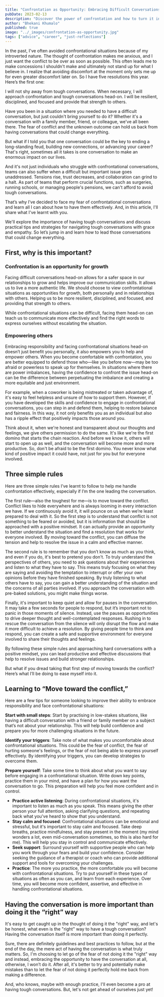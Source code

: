 ```yaml
---
title: "Confrontation as Opportunity: Embracing Difficult Conversations for Personal and Interpersonal Growth"
pubDate: 2023-02-13
description: "Discover the power of confrontation and how to turn it into an opportunity for growth"
author: "Bhekani Khumalo"
published: true
image: "../_images/confrontation-as-opportunity.jpg"
tags: ["advice", "career", "just-reflections"]
---
```


In the past, I've often avoided confrontational situations because of my introverted nature. The thought of confrontation makes me anxious, and I just want the conflict to be over as soon as possible. This often leads me to make concessions I shouldn't make and ultimately not stand up for what I believe in. I realize that avoiding discomfort at the moment only sets me up for even greater discomfort later on. So I have five resolutions this year. Here’s the first one:

I will not shy away from tough conversations. When necessary, I will approach confrontation and tough conversations head-on. I will be resilient, disciplined, and focused and provide that strength to others.

Have you been in a situation where you needed to have a difficult conversation, but just couldn't bring yourself to do it? Whether it's a conversation with a family member, friend, or colleague, we've all been there. The fear of conflict and the unknown outcome can hold us back from having conversations that could change everything.

But what if I told you that one conversation could be the key to ending a long-standing feud, building new connections, or advancing your career? That's right, sometimes all it takes is one conversation to make an enormous impact on our lives.

And it's not just individuals who struggle with confrontational conversations, teams can also suffer when a difficult but important issue goes unaddressed. Tensions rise, trust decreases, and collaboration can grind to a halt. As part of teams that perform crucial functions, such as surgeries, running schools, or managing people's pensions, we can't afford to avoid tough conversations.

That’s why I’ve decided to face my fear of confrontational conversations and learn all I can about how to have them effectively. And, in this article, I'll share what I've learnt with you.

We'll explore the importance of having tough conversations and discuss practical tips and strategies for navigating tough conversations with grace and empathy. So let’s jump in and learn how to lead those conversations that could change everything.

## First, why is this important?

### Confrontation is an opportunity for growth

Facing difficult conversations head-on allows for a safer space in our relationships to grow and helps improve our communication skills. It allows us to live a more authentic life. We should choose to view confrontational situations as opportunities for growth, both personally and in relationships with others. Helping us to be more resilient, disciplined, and focused, and providing that strength to others.

While confrontational situations can be difficult, facing them head-on can teach us to communicate more effectively and find the right words to express ourselves without escalating the situation.

### Empowering others

Embracing responsibility and facing confrontational situations head-on doesn’t just benefit you personally, it also empowers you to help and empower others. When you become comfortable with confrontation, you are better equipped to defend those who—like you before now—may be too afraid or powerless to speak up for themselves. In situations where there are power imbalances, having the confidence to confront the issue head-on can be the difference between perpetuating the imbalance and creating a more equitable and just environment.

For example, when a coworker is being mistreated or taken advantage of, it's easy to feel helpless and unsure of how to support them. However, if you have developed the skills and confidence to engage in confrontational conversations, you can step in and defend them, helping to restore balance and fairness. In this way, it not only benefits you as an individual but also has a ripple effect that positively impacts those around you.

Think about it, when we're honest and transparent about our thoughts and feelings, we give others permission to do the same. It's like we're the first domino that starts the chain reaction. And before we know it, others will start to open up as well, and the conversation will become more and more productive. So, don't be afraid to be the first domino. You never know what kind of positive impact it could have, not just for you but for everyone involved.

## Three simple rules

Here are three simple rules I’ve learnt to follow to help me handle confrontation effectively, especially if I’m the one leading the conversation.

The first rule—also the toughest for me—is to move toward the conflict. Conflict likes to hide everywhere and is always looming in every interaction we have. If we continuously avoid it, it will pounce on us when we’re least prepared to deal with it. So the first step is to understand that conflict is not something to be feared or avoided, but it is information that should be approached with a positive mindset. It can actually provide an opportunity to better understand the situation and find a resolution that works for everyone involved. By moving toward the conflict, you can diffuse the tension and help to resolve the issue in a calm and effective manner.

The second rule is to remember that you don’t know as much as you think, and even if you do, it's best to pretend you don't. To truly understand the perspectives of others, you need to ask questions about their experiences and listen to what they have to say. This means truly focusing on what they are saying and avoiding the temptation to interrupt or offer your own opinions before they have finished speaking. By truly listening to what others have to say, you can gain a better understanding of the situation and the concerns of all parties involved. If you approach the conversation with pre-baked solutions, you might make things worse.

Finally, it's important to keep quiet and allow for pauses in the conversation. It may take a few seconds for people to respond, but it’s important not to panic in those moments of silence. Instead, use the pauses as opportunities to drive deeper thought and well-contemplated responses. Rushing in to rescue the conversation from the silence will only disrupt the flow and make it more difficult to achieve a resolution. By giving people time to think and respond, you can create a safe and supportive environment for everyone involved to share their thoughts and feelings.

By following these simple rules and approaching hard conversations with a positive mindset, you can lead productive and effective discussions that help to resolve issues and build stronger relationships.

But what if you dread taking that first step of moving towards the conflict? Here’s what I’ll be doing to ease myself into it.

## Learning to “Move toward the conflict,”

Here are a few tips for someone looking to improve their ability to embrace responsibility and face confrontational situations:

**Start with small steps**: Start by practising in low-stakes situations, like having a difficult conversation with a friend or family member on a subject that’s not about your relationship. This will help build confidence and prepare you for more challenging situations in the future.

**Identify your triggers**: Take note of what makes you uncomfortable about confrontational situations. This could be the fear of conflict, the fear of hurting someone's feelings, or the fear of not being able to express yourself effectively. By identifying your triggers, you can develop strategies to overcome them.

**Prepare yourself**: Take some time to think about what you want to say before engaging in a confrontational situation. Write down key points, practice them in your mind, and have a plan for how you want the conversation to go. This preparation will help you feel more confident and in control.

- **Practice active listening**: During confrontational situations, it's important to listen as much as you speak. This means giving the other person your full attention, asking clarifying questions, and repeating back what you've heard to show that you understand.
- **Stay calm and focused**: Confrontational situations can be emotional and stressful, but it's important to stay calm and focused. Take deep breaths, practice mindfulness, and stay present in the moment (my mind wonders a lot, even mid-conversation sometimes, so this is also hard for me). This will help you stay in control and communicate effectively.
- **Seek support**: Surround yourself with supportive people who can help you work through your fears and build your confidence. Consider seeking the guidance of a therapist or coach who can provide additional support and tools for overcoming your challenges.
- **Practice**: The more you practice, the more comfortable you will become with confrontational situations. Try to put yourself in these types of situations as often as you can, and learn from each experience. Over time, you will become more confident, assertive, and effective in handling confrontational situations.

## Having the conversation is more important than doing it the “right” way

It's easy to get caught up in the thought of doing it the "right" way, and let's be honest, what even is the "right" way to have a tough conversation? Having the conversation itself is more important than doing it perfectly.

Sure, there are definitely guidelines and best practices to follow, but at the end of the day, the mere act of having the conversation is what truly matters. So, I'm choosing to let go of the fear of not doing it the "right" way and instead, embracing the opportunity to have the conversation at all, otherwise, I won’t do it. After all, it's better to try and potentially make mistakes than to let the fear of not doing it perfectly hold me back from making a difference.

And, who knows, maybe with enough practice, I'll even become a pro at having tough conversations. But, let's not get ahead of ourselves just yet!
